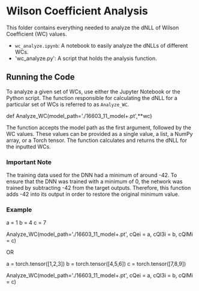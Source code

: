 # Wilson Coefficient Analysis

This folder contains everything needed to analyze the dNLL of Wilson Coefficient (WC) values.
- `wc_analyze.ipynb`: A notebook to easily analyze the dNLLs of different WCs.
- 'wc_analyze.py': A script that holds the analysis function.

## Running the Code
To analyze a given set of WCs, use either the Jupyter Notebook or the Python script.
The function responsible for calculating the dNLL for a particular set of WCs is referred to as `Analyze_WC`.

def Analyze_WC(model_path='./16603_11_model+.pt',**wc)

The function accepts the model path as the first argument, followed by the WC values. These values can be provided as a single value, a list, a NumPy array, or a Torch tensor. The function calculates and returns the dNLL for the inputted WCs.

### Important Note 
The training data used for the DNN had a minimum of around -42. To ensure that the DNN was trained with a minimum of 0, the network was trained by subtracting -42 from the target outputs. Therefore, this function adds -42 into its output in order to restore the original minimum value.

### Example

a = 1
b = 4
c = 7

Analyze_WC(model_path='./16603_11_model+.pt', cQei = a, cQl3i = b, cQlMi = c)

OR

a = torch.tensor([1,2,3])
b = torch.tensor([4,5,6])
c = torch.tensor([7,8,9])

Analyze_WC(model_path='./16603_11_model+.pt', cQei = a, cQl3i = b, cQlMi = c)
